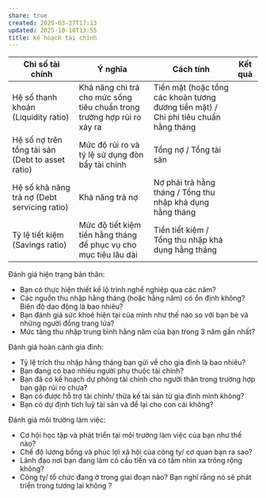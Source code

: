 ```yaml
---
share: true
created: 2025-03-27T17:13
updated: 2025-10-10T13:55
title: Kế hoạch tài chính
---
```

| Chỉ số tài chính                                 | Ý nghĩa                                                                 | Cách tính                                                                           | Kết quả |
| ------------------------------------------------ | ----------------------------------------------------------------------- | ----------------------------------------------------------------------------------- | ------- |
| Hệ số thanh khoản (Liquidity ratio)              | Khả năng chi trả cho mức sống tiêu chuẩn trong trường hợp rủi ro xảy ra | Tiền mặt (hoặc tổng các khoản tương đương tiền mặt) / Chi phí tiêu chuẩn hằng tháng |         |
| Hệ số nợ trên tổng tài sản (Debt to asset ratio) | Mức độ rủi ro và tỷ lệ sử dụng đòn bẩy tài chính                        | Tổng nợ / Tổng tài sản                                                              |         |
| Hệ số khả năng trả nợ (Debt servicing ratio)     | Khả năng trả nợ                                                         | Nợ phải trả hằng tháng / Tổng thu nhập khả dụng hằng tháng                          |         |
| Tỷ lệ tiết kiệm (Savings ratio)                  | Mức độ tiết kiệm tiền hằng tháng để phục vụ cho mục tiêu lâu dài        | Tiền tiết kiệm / Tổng thu nhập khả dụng hằng tháng                                  |         |

Đánh giá hiện trạng bản thân:
- Bạn có thực hiện thiết kế lộ trình nghề nghiệp qua các năm? 
- Các nguồn thu nhập hằng tháng (hoặc hằng năm) có ổn định không? Biên độ dao động là bao nhiêu?
- Bạn đánh giá sức khoẻ hiện tại của mình như thế nào so với bạn bè và những người đồng trang lứa? 
- Mức tăng thu nhập trung bình hằng năm của bạn trong 3 năm gần nhất? 

Đánh giá hoàn cảnh gia đình:
- Tỷ lệ trích thu nhập hằng tháng bạn gửi về cho gia đình là bao nhiêu? 
- Bạn đang có bao nhiêu người phụ thuộc tài chính? 
- Bạn đã có kế hoạch dự phòng tài chính cho người thân trong trường hợp bạn gặp rủi ro chưa? 
- Bạn có được hỗ trợ tài chính/ thừa kế tài sản từ gia đình mình không? 
- Bạn có dự định tích luỹ tài sản và để lại cho con cái không? 

Đánh giá môi trường làm việc:
- Cơ hội học tập và phát triển tại môi trường làm việc của bạn như thế nào? 
- Chế độ lương bổng và phúc lợi xã hội của công ty/ cơ quan bạn ra sao?
- Lãnh đạo nơi bạn đang làm có cầu tiến và có tầm nhìn xa trông rộng không? 
- Công ty/ tổ chức đang ở trong giai đoạn nào? Bạn nghĩ rằng nó sẽ phát triển trong tương lai không ?
